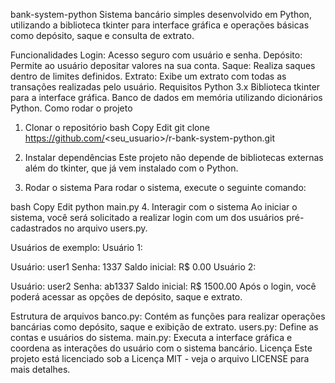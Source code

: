 bank-system-python
Sistema bancário simples desenvolvido em Python, utilizando a biblioteca tkinter para interface gráfica e operações básicas como depósito, saque e consulta de extrato.

Funcionalidades
Login: Acesso seguro com usuário e senha.
Depósito: Permite ao usuário depositar valores na sua conta.
Saque: Realiza saques dentro de limites definidos.
Extrato: Exibe um extrato com todas as transações realizadas pelo usuário.
Requisitos
Python 3.x
Biblioteca tkinter para a interface gráfica.
Banco de dados em memória utilizando dicionários Python.
Como rodar o projeto
1. Clonar o repositório
bash
Copy
Edit
git clone https://github.com/<seu_usuario>/r-bank-system-python.git
2. Instalar dependências
Este projeto não depende de bibliotecas externas além do tkinter, que já vem instalado com o Python.

3. Rodar o sistema
Para rodar o sistema, execute o seguinte comando:

bash
Copy
Edit
python main.py
4. Interagir com o sistema
Ao iniciar o sistema, você será solicitado a realizar login com um dos usuários pré-cadastrados no arquivo users.py.

Usuários de exemplo:
Usuário 1:

Usuário: user1
Senha: 1337
Saldo inicial: R$ 0.00
Usuário 2:

Usuário: user2
Senha: ab1337
Saldo inicial: R$ 1500.00
Após o login, você poderá acessar as opções de depósito, saque e extrato.

Estrutura de arquivos
banco.py: Contém as funções para realizar operações bancárias como depósito, saque e exibição de extrato.
users.py: Define as contas e usuários do sistema.
main.py: Executa a interface gráfica e coordena as interações do usuário com o sistema bancário.
Licença
Este projeto está licenciado sob a Licença MIT - veja o arquivo LICENSE para mais detalhes.
